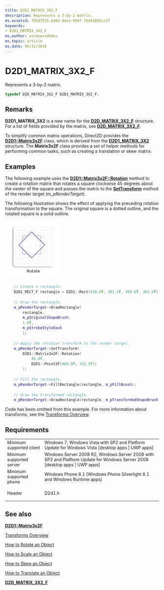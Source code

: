 ```yaml
---
title: D2D1_MATRIX_3X2_F
description: Represents a 3-by-2 matrix.
ms.assetid: f05d7555-6482-4eea-950f-7b443892cc1f
keywords:
- D2D1_MATRIX_3X2_F
ms.author: windowssdkdev
ms.topic: article
ms.date: 05/31/2018
---
```


# D2D1\_MATRIX\_3X2\_F

Represents a 3-by-2 matrix.


```C++
typedef D2D_MATRIX_3X2_F D2D1_MATRIX_3X2_F;
```



## Remarks

**D2D1\_MATRIX\_3X2** is a new name for the [**D2D\_MATRIX\_3X2\_F**](/windows/desktop/api/dcommon/ns-dcommon-d2d_matrix_3x2_f) structure. For a list of fields provided by the matrix, see [**D2D\_MATRIX\_3X2\_F**](/windows/desktop/api/dcommon/ns-dcommon-d2d_matrix_3x2_f).

To simplify common matrix operations, Direct2D provides the [**D2D1::Matrix3x2F**](https://msdn.microsoft.com/en-us/library/Dd372275(v=VS.85).aspx) class, which is derived from the [**D2D1\_MATRIX\_3X2**](/windows/desktop/api/dcommon/ns-dcommon-d2d_matrix_3x2_f) structure. The **Matrix3x2F** class provides a set of helper methods for performing common tasks, such as creating a translation or skew matrix.

## Examples

The following example uses the [**D2D1::Matrix3x2F::Rotation**](https://msdn.microsoft.com/en-us/library/Dd372285(v=VS.85).aspx) method to create a rotation matrix that rotates a square clockwise 45 degrees about the center of the square and passes the matrix to the [**SetTransform**](https://msdn.microsoft.com/en-us/library/Dd742690(v=VS.85).aspx) method of the render target (*m\_pRenderTarget*).

The following illustration shows the effect of applying the preceding rotation transformation to the square. The original square is a dotted outline, and the rotated square is a solid outline.

![illustration of a square rotated clockwise 45 degrees about the center of the original square](images/rotate-ovw.png)


```C++
    // Create a rectangle.
    D2D1_RECT_F rectangle = D2D1::Rect(438.0f, 301.5f, 498.0f, 361.5f);

    // Draw the rectangle.
    m_pRenderTarget->DrawRectangle(
        rectangle,
        m_pOriginalShapeBrush,
        1.0f,
        m_pStrokeStyleDash
        );

    // Apply the rotation transform to the render target.
    m_pRenderTarget->SetTransform(
        D2D1::Matrix3x2F::Rotation(
            45.0f,
            D2D1::Point2F(468.0f, 331.5f))
        );

    // Fill the rectangle.
    m_pRenderTarget->FillRectangle(rectangle, m_pFillBrush);

    // Draw the transformed rectangle.
    m_pRenderTarget->DrawRectangle(rectangle, m_pTransformedShapeBrush);

```



Code has been omitted from this example. For more information about transforms, see the [Transforms Overview](direct2d-transforms-overview.md).

## Requirements



|                                     |                                                                                                                                          |
|-------------------------------------|------------------------------------------------------------------------------------------------------------------------------------------|
| Minimum supported client<br/> | Windows 7, Windows Vista with SP2 and Platform Update for Windows Vista \[desktop apps \| UWP apps\]<br/>                          |
| Minimum supported server<br/> | Windows Server 2008 R2, Windows Server 2008 with SP2 and Platform Update for Windows Server 2008 \[desktop apps \| UWP apps\]<br/> |
| Minimum supported phone<br/>  | Windows Phone 8.1 \[Windows Phone Silverlight 8.1 and Windows Runtime apps\]<br/>                                                  |
| Header<br/>                   | <dl> <dt>D2d1.h</dt> </dl>                                                        |



## See also

<dl> <dt>

[**D2D1::Matrix3x2F**](https://msdn.microsoft.com/en-us/library/Dd372275(v=VS.85).aspx)
</dt> <dt>

[Transforms Overview](direct2d-transforms-overview.md)
</dt> <dt>

[How to Rotate an Object](how-to-rotate.md)
</dt> <dt>

[How to Scale an Object](how-to-scale.md)
</dt> <dt>

[How to Skew an Object](how-to-skew.md)
</dt> <dt>

[How to Translate an Object](how-to-translate.md)
</dt> <dt>

[**D2D\_MATRIX\_3X2\_F**](/windows/desktop/api/dcommon/ns-dcommon-d2d_matrix_3x2_f)
</dt> </dl>

 

 





